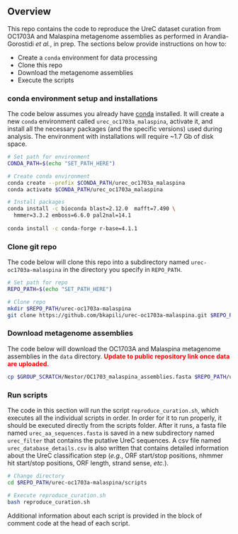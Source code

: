 
<!-- README.md is generated from README.Rmd. Please edit that file -->

<!-- badges: start -->

<!-- badges: end -->

## Overview

This repo contains the code to reproduce the UreC dataset curation from
OC1703A and Malaspina metagenome assemblies as performed in
Arandia-Gorostidi *et al.*, in prep. The sections below provide
instructions on how to:

  - Create a `conda` environment for data processing
  - Clone this repo
  - Download the metagenome assemblies
  - Execute the scripts

### conda environment setup and installations

The code below assumes you already have
[conda](https://docs.conda.io/en/latest/) installed. It will create a
new `conda` environment called `urec_oc1703a_malaspina`, activate it,
and install all the necessary packages (and the specific versions) used
during analysis. The environment with installations will require ~1.7 Gb
of disk space.

``` bash
# Set path for environment
CONDA_PATH=$(echo "SET_PATH_HERE")

# Create conda environment
conda create --prefix $CONDA_PATH/urec_oc1703a_malaspina
conda activate $CONDA_PATH/urec_oc1703a_malaspina

# Install packages
conda install -c bioconda blast=2.12.0  mafft=7.490 \
  hmmer=3.3.2 emboss=6.6.0 pal2nal=14.1
  
conda install -c conda-forge r-base=4.1.1
```

### Clone git repo

The code below will clone this repo into a subdirectory named
`urec-oc1703a-malaspina` in the directory you specify in `REPO_PATH`.

``` bash
# Set path for repo
REPO_PATH=$(echo "SET_PATH_HERE")

# Clone repo
mkdir $REPO_PATH/urec-oc1703a-malaspina
git clone https://github.com/bkapili/urec-oc1703a-malaspina.git $REPO_PATH/urec-oc1703a-malaspina
```

### Download metagenome assemblies

The code below will download the OC1703A and Malaspina metagenome
assemblies in the `data` directory. <span style="color: red;">**Update
to public repository link once data are
uploaded.**</span>

``` bash
cp $GROUP_SCRATCH/Nestor/OC1703_malaspina_assemblies.fasta $REPO_PATH/urec-oc1703a-malaspina/data/
```

### Run scripts

The code in this section will run the script `reproduce_curation.sh`,
which executes all the individual scripts in order. In order for it to
run properly, it should be executed directly from the scripts folder.
After it runs, a fasta file named `urec_aa_sequences.fasta` is saved in
a new subdirectory named `urec_filter` that contains the putative UreC
sequences. A csv file named `urec_database_details.csv` is also written
that contains detailed information about the UreC classification step
(*e.g.*, ORF start/stop positions, nhmmer hit start/stop positions, ORF
length, strand sense, *etc.*).

``` bash
# Change directory
cd $REPO_PATH/urec-oc1703a-malaspina/scripts

# Execute reproduce_curation.sh
bash reproduce_curation.sh
```

Additional information about each script is provided in the block of
comment code at the head of each script.
